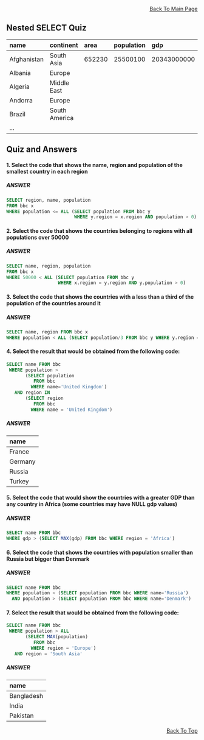<p align="right"><a href="https://github.com/ojudz08/sqlzoo-answers/tree/main">Back To Main Page</a></p>


## Nested SELECT Quiz
| name | continent | area | population | gdp |
| :--- | :--- | :--- | :--- | :--- |
| Afghanistan | South Asia | 652230 | 25500100 | 20343000000 |
| Albania | Europe |  |  |  |
| Algeria | Middle East |  |  |  |
| Andorra | Europe |  |  |  |
| Brazil | South America |  |  |  |
| ... |  |  |  |  |

## Quiz and Answers
#### 1. Select the code that shows the name, region and population of the smallest country in each region
##### ANSWER
```SQL
SELECT region, name, population
FROM bbc x
WHERE population <= ALL (SELECT population FROM bbc y
                         WHERE y.region = x.region AND population > 0)
```


#### 2. Select the code that shows the countries belonging to regions with all populations over 50000
##### ANSWER
```SQL
SELECT name, region, population
FROM bbc x
WHERE 50000 < ALL (SELECT population FROM bbc y
                   WHERE x.region = y.region AND y.population > 0)
```


#### 3. Select the code that shows the countries with a less than a third of the population of the countries around it
##### ANSWER
```SQL
SELECT name, region FROM bbc x
WHERE population < ALL (SELECT population/3 FROM bbc y WHERE y.region = x.region AND y.name != x.name)
```


#### 4. Select the result that would be obtained from the following code:
```SQL
SELECT name FROM bbc
 WHERE population >
       (SELECT population
          FROM bbc
         WHERE name='United Kingdom')
   AND region IN
       (SELECT region
          FROM bbc
         WHERE name = 'United Kingdom')
```
##### ANSWER
| name |
| :--- |
| France |
| Germany |
| Russia |
| Turkey |


#### 5. Select the code that would show the countries with a greater GDP than any country in Africa (some countries may have NULL gdp values)
##### ANSWER
```SQL
SELECT name FROM bbc
WHERE gdp > (SELECT MAX(gdp) FROM bbc WHERE region = 'Africa')
```


#### 6. Select the code that shows the countries with population smaller than Russia but bigger than Denmark
##### ANSWER
```SQL
SELECT name FROM bbc
WHERE population < (SELECT population FROM bbc WHERE name='Russia')
  AND population > (SELECT population FROM bbc WHERE name='Denmark')
```


#### 7. Select the result that would be obtained from the following code:
```SQL
SELECT name FROM bbc
 WHERE population > ALL
       (SELECT MAX(population)
          FROM bbc
         WHERE region = 'Europe')
   AND region = 'South Asia'
```
##### ANSWER
| name |
| :--- |
| Bangladesh |
| India |
| Pakistan |


<p align="right"><a href="#top">Back To Top</a></p>
